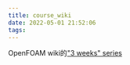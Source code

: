 ```yaml
---
title: course_wiki
date: 2022-05-01 21:52:06
tags:
---
```


OpenFOAM wiki的["3 weeks" series](https://wiki.openfoam.com/index.php?title=%223_weeks%22_series)

